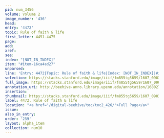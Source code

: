 ```yaml
---
pid: num_3456
volume: Volume 2
image_number: '436'
head:
entry: '4472'
topic: Rule of faith & life
first_letter: 4451-4475
page:
add:
xref:
see:
index: "[NOT_IN_INDEX]"
item: "#item-16ca4ad27"
unparsed:
line: 'Entry: 4472|Topic: Rule of faith & life|Index: [NOT_IN_INDEX]|#item-16ca4ad27'
selection: https://stacks.stanford.edu/image/iiif/fm855tg5659/1607_0903/849,998,2705,211/full/0/default.jpg
full_image: https://stacks.stanford.edu/image/iiif/fm855tg5659/1607_0903/full/full/0/default.jpg
annotation_uri: http://beehive-anno.library.upenn.edu/annotation/1680279299134
insertion:
thumbnail: https://stacks.stanford.edu/image/iiif/fm855tg5659/1607_0903/849,998,600,180/250,/0/default.jpg
label: 4472. Rule of faith & life
location: "<a href='/digital-beehive/toc/toc2_426/'>Full Page</a>"
issue:
also_in_entry:
order: '259'
layout: alpha_item
collection: num10
---
```


